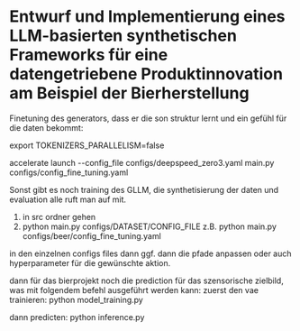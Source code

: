 # Entwurf und Implementierung eines LLM-basierten synthetischen Frameworks für eine datengetriebene Produktinnovation am Beispiel der Bierherstellung

Finetuning des generators, dass er die son struktur lernt und ein gefühl für die daten bekommt:

export TOKENIZERS_PARALLELISM=false

accelerate launch --config_file configs/deepspeed_zero3.yaml main.py configs/config_fine_tuning.yaml

Sonst gibt es noch training des GLLM, die synthetisierung der daten und evaluation alle ruft man auf mit.
1. in src ordner gehen
2. python main.py configs/DATASET/CONFIG_FILE
z.B. python main.py configs/beer/config_fine_tuning.yaml

in den einzelnen configs files dann ggf. dann die pfade anpassen oder auch hyperparameter für die gewünschte aktion.

dann für das bierprojekt noch die prediction für das szensorische zielbild, was mit folgendem befehl ausgeführt werden kann:
zuerst den vae trainieren:
python model_training.py

dann predicten:
python inference.py